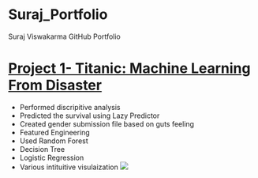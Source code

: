 # Suraj_Portfolio
Suraj Viswakarma GitHub Portfolio 

# [Project 1- Titanic: Machine Learning From Disaster](https://www.google.com) 
* Performed discripitive analysis 
* Predicted the survival using Lazy Predictor
* Created gender submission file based on guts feeling
* Featured Engineering 
* Used Random Forest 
* Decision Tree
* Logistic Regression 
* Various intituitive visulaization 
![](https://www.google.com/search?q=titanic&sxsrf=ALeKk03bhu_rArXGu4J26D0ZBSXKvgbd4Q:1602870409469&source=lnms&tbm=isch&sa=X&ved=2ahUKEwjTjYLL1bnsAhXDxDgGHRRuCFwQ_AUoAXoECA4QAw&biw=1536&bih=722#imgrc=_xvl51jb1qiVjM)
